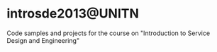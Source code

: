 introsde2013@UNITN
============


Code samples and projects for the course on "Introduction to Service Design and Engineering"
